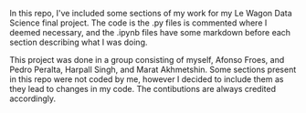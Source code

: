 In this repo, I've included some sections of my work for my Le Wagon Data
Science final project. The code is the .py files is commented where I deemed
necessary, and the .ipynb files have some markdown before each section
describing what I was doing.

This project was done in a group consisting of myself, Afonso Froes, and Pedro
Peralta, Harpall Singh, and Marat Akhmetshin. Some sections present in this repo
were not coded by me, however I decided to include them as they lead to changes
in my code. The contibutions are always credited accordingly.
